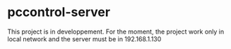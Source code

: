 # pccontrol-server
This project is in developpement.
For the moment, the project work only in local network and the server must be in 192.168.1.130
